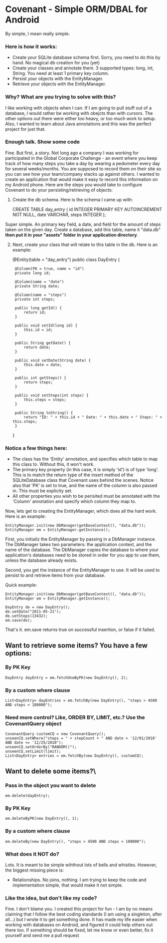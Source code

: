# Covenant - Simple ORM/DBAL for Android #

By simple, I mean really simple. 

### Here is how it works: ###
* Create your SQLite database schema first. Sorry, you need to do this by hand. No magical db creation for you (yet)
* Create your classes and annotate them. 3 supported types: long, int, String. You need at least 1 primary key column.
* Persist your objects with the EntityManager. 
* Retrieve your objects with the EntityManager.

### Why? What are you trying to solve with this? ###

I like working with objects when I can. If I am going to pull stuff out of a database, I would rather be working with obejcts than with cursors. The other options out there were either too heavy, or too much work to setup. Also, I wanted to learn about Java annotations and this was the perfect project for just that. 

### Enough talk. Show some code ###

Fine. But first, a story. Not long ago a company I was working for participated in the Global Corporate Challenge - an event where you keep track of how many steps you take a day by wearing a pedometer every day for several weeks/months. You are supposed to record them on their site so you can see how your team/company stacks up against others. I wanted to create an application that would make it easy to record this information on my Android phone. Here are the steps you would take to configure Covenant to do your persisting/retrieving of objects:

1) Create the db schema. Here is the schema I came up with:

    CREATE TABLE day_entry ( 
        id    INTEGER PRIMARY KEY AUTOINCREMENT NOT NULL,
        date  VARCHAR,
        steps INTEGER 
    );

Super simple. An primary key field, a date, and field for the amount of steps taken on the given day. Create a database, add this table, name it "data.db" __then put it in your "assets" folder in your application directory__. 

2) Next, create your class that will relate to this table in the db.  Here is an example:

    @Entity(table = "day_entry")
    public class DayEntry {
    	
    	@Column(PK = true, name = "id")
    	private long id;
    	
    	@Column(name = "date")
    	private String date;
    	
    	@Column(name = "steps")
    	private int steps;
    
    	public long getId() {
    		return id;
    	}
    
    	public void setId(long id) {
    		this.id = id;
    	}
    
    	public String getDate() {
    		return date;
    	}
    
    	public void setDate(String date) {
    		this.date = date;
    	}
    
    	public int getSteps() {
    		return steps;
    	}
    
    	public void setSteps(int steps) {
    		this.steps = steps;
    	}
    	
    	public String toString() {
    		return "ID: " + this.id + " Date: " + this.date + " Steps: " + this.steps;
    	}
    }


### Notice a few things here: ###

* The class has the 'Entity' annotation, and specifies which table to map this class to. Without this, it won't work.
* The primary key property (in this case, it is simply 'id') is of type 'long'. This is to match the return type of the insert method of the SQLiteDatabase class that Covenant uses behind the scenes. Notice also that 'PK' is set to true, and the name of the column is also passed in. This must be explicity set. 
* All other properties you wish to be perisited must be annotated with the 'Column' annotation and specify which column they map to. 

Now, lets get to creating the EntityManager, which does all the hard work. Here is an example:

    EntityManager.init(new DbManager(getBaseContext(), "data.db"));
    EntityManager em = EntityManager.getInstance();

First, you initializ the EntityManager by passing in a DbManager instance. The DbManager takes two parameters: the application context, and the name of the database. The DbManager copies the database to where your application's databases need to be stored in order for you app to use them, unless the database already exists. 

Second, you get the instance of the EntityManager to use. It will be used to persist to and retrieve items from your database. 

Quick example:

    EntityManager.init(new DbManager(getBaseContext(), "data.db"));
    EntityManager em = EntityManager.getInstance();

    DayEntry de = new DayEntry();
    de.setDate("2011-05-21");
    de.setSteps(13432);
    em.save(de);
		
That's it. em.save returns true on successful insertion, or false if it failed.

## Want to retrieve some items? You have a few options: ##

### By PK Key ###
    DayEntry dayEntry = em.fetchOneByPK(new DayEntry(), 2);
    
### By a custom where clause ###
    List<DayEntry> dayEntries = em.fetchBy(new DayEntry(), "steps > 4500 AND steps < 100000");
    
### Need more control? Like, ORDER BY, LIMIT, etc.? Use the CovenantQuery object ###
    CovenantQuery customCQ = new CovenantQuery();
	unseenCQ.setWhere("steps = " + stepCount + " AND date > '12/01/2010' AND date <= '12/25/2010");
	unseenCQ.setOrderBy("RANDOM()");
	unseenCQ.setLimit(limit);
	List<DayEntry> entries = em.fetchBy(new DayEntry(), customCQ);

## Want to delete some items?\ ##

### Pass in the object you want to delete ###
    em.delete(dayEntry);

### By PK Key ###
    em.deleteByPK(new DayEntry(), 1);
    
### By a custom where clause ###
    em.deleteBy(new DayEntry(), "steps > 4500 AND steps < 100000");
    
### What does it NOT do? ###

Lots. It is meant to be simple wihthout lots of bells and whistles. However, the biggest missing piece is:

* Relationships. No joins, nothing. I am trying to keep the code and implementation simple, that would make it not simple. 

### Like the idea, but don't like my code? ###

Fine. I don't blame you. I created this project for fun - I am by no means claiming that I follow the best coding standards (I am using a singleton, after all...) but I wrote it to get something done. It has made my life easier when working with databases on Android, and figured it could help others out there too. If something should be fixed, let me know or even better, fix it yourself and send me a pull request


    
    



    


